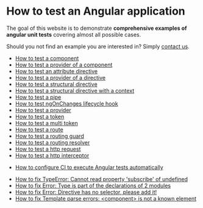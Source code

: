 # How to test an Angular application

The goal of this website is to demonstrate **comprehensive examples of angular unit tests**
covering almost all possible cases.

Should you not find an example you are interested in?
Simply [contact us](https://www.npmjs.com/package/ng-mocks#find-an-issue-or-have-a-question-or-a-request).

- [How to test a component](./how-to-test-a-component.html)
- [How to test a provider of a component](how-to-test-a-provider-of-a-component.md)
- [How to test an attribute directive](./how-to-test-an-attribute-directive.html)
- [How to test a provider of a directive](./how-to-test-a-provider-of-a-directive.html)
- [How to test a structural directive](./how-to-test-a-structural-directive.html)
- [How to test a structural directive with a context](./how-to-test-a-structural-directive-with-a-context.html)
- [How to test a pipe](./how-to-test-a-pipe.html)
- [How to test ngOnChanges lifecycle hook](./how-to-test-ngonchanges-lifecycle-hook.html)
- [How to test a provider](./how-to-test-a-provider.html)
- [How to test a token](./how-to-test-a-token.html)
- [How to test a multi token](./how-to-test-a-multi-token.html)
- [How to test a route](./how-to-test-a-route.html)
- [How to test a routing guard](./how-to-test-a-routing-guard.html)
- [How to test a routing resolver](./how-to-test-a-routing-resolver.html)
- [How to test a http request](./how-to-test-a-http-request.html)
- [How to test a http interceptor](./how-to-test-a-http-interceptor.html)

* [How to configure CI to execute Angular tests automatically](http://satantime.github.io/puppeteer-node/)

- [How to fix TypeError: Cannot read property 'subscribe' of undefined](./how-to-fix-typeerror-cannot-read-property-subscribe-of-undefined.html)
- [How to fix Error: Type is part of the declarations of 2 modules](./how-to-fix-error-type-is-part-of-the-declarations-of-2-modules.html)
- [How to fix Error: Directive has no selector, please add it!](./how-to-fix-error-directive-has-no-selector-please-add-it.html)
- [How to fix Template parse errors: \<component\> is not a known element](./how-to-fix-template-parse-errors-component-is-not-a-known-element.html)

